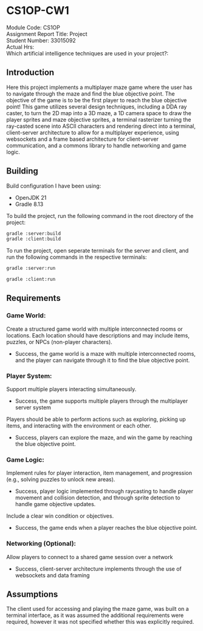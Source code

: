 # CS1OP-CW1

Module Code: CS1OP  
Assignment Report Title: Project  
Student Number: 33015092  
Actual Hrs:    
Which artificial intelligence techniques are used in your project?:

## Introduction

Here this project implements a multiplayer maze game where the user has to navigate through the maze and find the blue objective point. The objective of the game is to be the first player to reach the blue objective point! This game utilizes several design techniques, including a DDA ray caster, to turn the 2D map into a 3D maze, a 1D camera space to draw the player sprites and maze objective sprites, a terminal rasterizer turning the ray-casted scene into ASCII characters and rendering direct into a terminal, client-server architecture to allow for a multiplayer experience, using websockets and a frame based architecture for client-server communication, and a commons library to handle networking and game logic.

## Building

Build configuration I have been using:
- OpenJDK 21
- Gradle 8.13

To build the project, run the following command in the root directory of the project:

```bash
gradle :server:build
gradle :client:build
```

To run the project, open seperate terminals for the server and client, and run the following commands in the respective terminals:

```bash
gradle :server:run
```

```bash
gradle :client:run
```

## Requirements

### Game World:
Create a structured game world with multiple interconnected rooms or locations.
Each location should have descriptions and may include items, puzzles, or NPCs (non-player characters).
- Success, the game world is a maze with multiple interconnected rooms, and the player can navigate through it to find the blue objective point.

### Player System:
Support multiple players interacting simultaneously.
- Success, the game supports multiple players through the multiplayer server system

Players should be able to perform actions such as exploring, picking up items, and interacting with the environment or each other.
- Success, players can explore the maze, and win the game by reaching the blue objective point.

### Game Logic:
Implement rules for player interaction, item management, and progression (e.g., solving puzzles to unlock new areas).

- Success, player logic implemented through raycasting to handle player movement and collision detection, and through sprite detection to handle game objective updates.

Include a clear win condition or objectives.
- Success, the game ends when a player reaches the blue objective point.

### Networking (Optional):

Allow players to connect to a shared game session over a network  
- Success, client-server architecture implements through the use of websockets and data framing

## Assumptions

The client used for accessing and playing the maze game, was built on a terminal interface, as it was assumed the additional requirements were required, however it was not specified whether this was explicitly required.